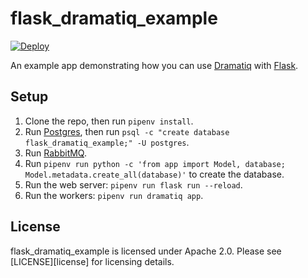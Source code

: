 # flask_dramatiq_example

[![Deploy](https://www.herokucdn.com/deploy/button.svg)](https://heroku.com/deploy)

An example app demonstrating how you can use [Dramatiq][dramatiq] with [Flask][flask].


## Setup

1. Clone the repo, then run `pipenv install`.
1. Run [Postgres][postgres], then run `psql -c "create database flask_dramatiq_example;" -U postgres`.
1. Run [RabbitMQ][rabbitmq].
1. Run `pipenv run python -c 'from app import Model, database; Model.metadata.create_all(database)'` to create the database.
1. Run the web server: `pipenv run flask run --reload`.
1. Run the workers: `pipenv run dramatiq app`.


## License

flask_dramatiq_example is licensed under Apache 2.0.  Please see
[LICENSE][license] for licensing details.


[dramatiq]: https://dramatiq.io/
[flask]: http://flask.pocoo.org/
[postgres]: https://www.postgresql.org/
[rabbitmq]: https://www.rabbitmq.com/
